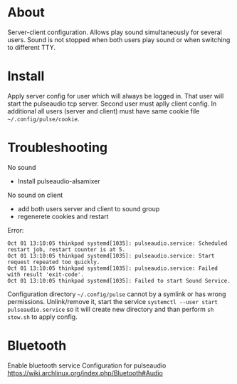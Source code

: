 About
=====

Server-client configuration. Allows play sound simultaneously for
several users. Sound is not stopped when both users play sound or
when switching to different TTY.

Install
=======

Apply server config for user which will always be logged in. That
user will start the pulseaudio tcp server. Second user must aplly
client config. In additional all users (server and client) must
have same cookie file `~/.config/pulse/cookie`.

Troubleshooting
===============

No sound
* Install pulseaudio-alsamixer

No sound on client
* add both users server and client to sound group
* regenerete cookies and restart

Error:

```
Oct 01 13:10:05 thinkpad systemd[1035]: pulseaudio.service: Scheduled restart job, restart counter is at 5.
Oct 01 13:10:05 thinkpad systemd[1035]: pulseaudio.service: Start request repeated too quickly.
Oct 01 13:10:05 thinkpad systemd[1035]: pulseaudio.service: Failed with result 'exit-code'.
Oct 01 13:10:05 thinkpad systemd[1035]: Failed to start Sound Service.
```

Configuration directory `~/.config/pulse` cannot by a symlink or has wrong permissions. Unlink/remove it, start the
service `systemctl --user start pulseaudio.service` so it will create new directory and than perform `sh stow.sh` to
apply config.

Bluetooth
=========

Enable bluetooth service
Configuration for pulseaudio https://wiki.archlinux.org/index.php/Bluetooth#Audio
